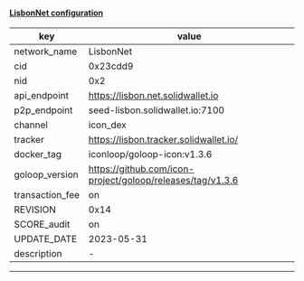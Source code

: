 #### [LisbonNet configuration](https://networkinfo.solidwallet.io/node_info/LisbonNet/default_configure.yml)
|key|value|
|---|---|
|network_name|LisbonNet|
|cid|0x23cdd9|
|nid|0x2|
|api_endpoint|https://lisbon.net.solidwallet.io|
|p2p_endpoint|seed-lisbon.solidwallet.io:7100|
|channel|icon_dex|
|tracker|https://lisbon.tracker.solidwallet.io/|
|docker_tag|iconloop/goloop-icon:v1.3.6|
|goloop_version|https://github.com/icon-project/goloop/releases/tag/v1.3.6|
|transaction_fee|on|
|REVISION|0x14|
|SCORE_audit|on|
|UPDATE_DATE|2023-05-31|
|description|-|
---
